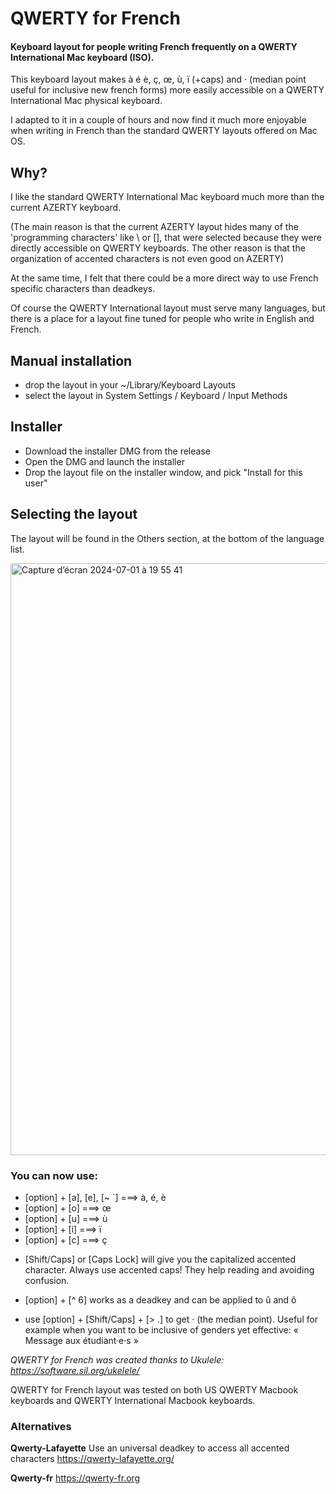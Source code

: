 # QWERTY for French
#### Keyboard layout for people writing French frequently on a QWERTY International Mac keyboard (ISO).

This keyboard layout makes à é è, ç, œ, ù, ï (+caps) and · (median point useful for inclusive new french forms) more easily accessible on a QWERTY International Mac physical keyboard.

I adapted to it in a couple of hours and now find it much more enjoyable when writing in French than the standard QWERTY  layouts offered on Mac OS.

## Why?

I like the standard QWERTY International Mac keyboard much more than the current AZERTY keyboard. 

(The main reason is that the current AZERTY layout hides many of the 'programming characters' like \ or [], that were selected because they were directly accessible on QWERTY keyboards. The other reason is that the organization of accented characters is not even good on AZERTY)

At the same time, I felt that there could be a more direct way to use French specific characters than deadkeys.

Of course the QWERTY International layout must serve many languages, but there is a place for a layout fine tuned for people who write in English and French.


## Manual installation

 - drop the layout in your ~/Library/Keyboard Layouts
 - select the layout in System Settings / Keyboard / Input Methods

## Installer

 - Download the installer DMG from the release
 - Open the DMG and launch the installer
 - Drop the layout file on the installer window, and pick "Install for this user"

## Selecting the layout 

The layout will be found in the Others section, at the bottom of the language list.

 <img width="947" alt="Capture d’écran 2024-07-01 à 19 55 41" src="https://github.com/juliendorra/QWERTY-for-French/assets/109677/0a373582-390c-4107-ab52-85359a5f8c56">

 ### You can now use:
 
 - [option] + [a], [e], [~ `] ===> à, é, è
 - [option] +  [o] ===> œ
 - [option] +  [u] ===> ù 
 - [option] +  [i] ===> ï
 - [option] +  [c] ===> ç

+ [Shift/Caps] or [Caps Lock] will give you the capitalized accented character. Always use accented caps! They help reading and avoiding confusion.

 - [option] + [^ 6] works as a deadkey and can be applied to û and ô

 - use [option] + [Shift/Caps] + [> .] to get · (the median point). Useful for example when you want to be inclusive of genders yet effective: « Message aux étudiant·e·s »


*QWERTY for French was created thanks to Ukulele: https://software.sil.org/ukelele/*

QWERTY for French layout was tested on both US QWERTY Macbook keyboards and QWERTY International Macbook keyboards.

 ### Alternatives
 
 **Qwerty-Lafayette**
 Use an universal deadkey to access all accented characters
 https://qwerty-lafayette.org/
 
 **Qwerty-fr**
https://qwerty-fr.org
 

